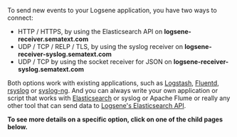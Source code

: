 To send new events to your Logsene application, you have two ways to
connect:

  - HTTP / HTTPS, by using the Elasticsearch API on
    **logsene-receiver.sematext.com**
  - UDP / TCP / RELP / TLS, by using the syslog receiver on
    **logsene-receiver-syslog.sematext.com**
  - UDP / TCP by using the socket receiver for JSON
    on **logsene-receiver-syslog.sematext.com**

Both options work with existing applications, such as
[Logstash](Logstash),
[Fluentd](https://github.com/uken/fluent-plugin-elasticsearch),
[rsyslog](rsyslog) or
[syslog-ng](syslog-ng). And you can always write your own
application or script that works with
[Elasticsearch](Index-Events-via-Elasticsearch-API) or
syslog or Apache Flume or really any other tool that can send data to
[Logsene's Elasticsearch
API](Index-Events-via-Elasticsearch-API).

**To see more details on a specific option, click on one of the child
pages below.**

